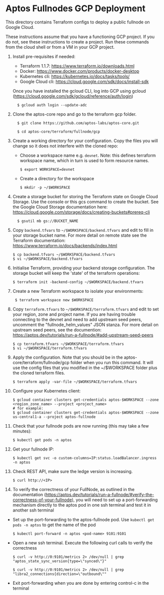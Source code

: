 Aptos Fullnodes GCP Deployment
==============================

This directory contains Terraform configs to deploy a public fullnode on Google Cloud.

These instructions assume that you have a functioning GCP project.  If you do not, see these instructions to create a project.  Run these commands from the cloud shell or from a VM in your GCP project.  


1. Install pre-requisites if needed:

   * Terraform 1.1.7: https://www.terraform.io/downloads.html
   * Docker: https://www.docker.com/products/docker-desktop
   * Kubernetes cli: https://kubernetes.io/docs/tasks/tools/
   * Google Cloud cli: https://cloud.google.com/sdk/docs/install-sdk

   Once you have installed the gcloud CLI, log into GCP using gcloud (https://cloud.google.com/sdk/gcloud/reference/auth/login)

         $ gcloud auth login --update-adc


2. Clone the aptos-core repo and go to the terraform gcp folder.

         $ git clone https://github.com/aptos-labs/aptos-core.git

         $ cd aptos-core/terraform/fullnode/gcp

3. Create a working directory for your configuration.  Copy the files you will change so it does not interfere with the cloned repo:

   * Choose a workspace name e.g. `devnet`. Note: this defines terraform workspace name, which in turn is used to form resource names.

         $ export WORKSPACE=devnet

   * Create a directory for the workspace

         $ mkdir -p ~/$WORKSPACE

4. Create a storage bucket for storing the Terraform state on Google Cloud Storage.  Use the console or this gcs command to create the bucket.  See the Google Cloud Storage documentation here: https://cloud.google.com/storage/docs/creating-buckets#prereq-cli

         $ gsutil mb gs://BUCKET_NAME

5. Copy `backend.tfvars` to `~/$WORKSPACE/backend.tfvars` and edit to fill in your storage bucket name. For more detail on remote state see the Terraform documentation: https://www.terraform.io/docs/backends/index.html

       $ cp backend.tfvars ~/$WORKSPACE/backend.tfvars
       $ vi ~/$WORKSPACE/backend.tfvars

6. Initialise Terraform, providing your backend storage configuration.  The storage bucket will keep the 'state' of the terraform operations:

       $ terraform init -backend-config ~/$WORKSPACE/backend.tfvars

7. Create a new Terraform workspace to isolate your environments:

        $ terraform workspace new $WORKSPACE

8. Copy `terraform.tfvars` to `~/$WORKSPACE/terraform.tfvars` and edit to set your region, zone and project name.  If you are having trouble connecting to the devnet and need to add upstream seed peers, uncomment the "fullnode_helm_values" JSON stanza.  For more detail on upstream seed peers, see the documention: https://aptos.dev/tutorials/run-a-fullnode/#add-upstream-seed-peers

       $ cp terraform.tfvars ~/$WORKSPACE/terraform.tfvars
       $ vi ~/$WORKSPACE/terraform.tfvars

9. Apply the configuration.  Note that you should be in the aptos-core/terraform/fullnode/gcp folder when you run this command.  It will use the  config files that you modified in the ~/$WORKSPACE folder plus the cloned terraform files.

       $ terraform apply -var-file ~/$WORKSPACE/terraform.tfvars

10. Configure your Kubernetes client:

        $ gcloud container clusters get-credentials aptos-$WORKSPACE --zone <region_zone_name> --project <project_name>
        # for example:
        $ gcloud container clusters get-credentials aptos-$WORKSPACE --zone us-central1-a --project aptos-fullnode

11. Check that your fullnode pods are now running (this may take a few minutes):

        $ kubectl get pods -n aptos

12. Get your fullnode IP:

        $ kubectl get svc -o custom-columns=IP:status.loadBalancer.ingress -n aptos

13. Check REST API, make sure the ledge version is increasing.

        $ curl http://<IP>

14. To verify the correctness of your FullNode, as outlined in the documentation (https://aptos.dev/tutorials/run-a-fullnode/#verify-the-correctness-of-your-fullnode), you will need to set up a port-forwarding mechanism directly to the aptos pod in one ssh terminal and test it in another ssh terminal

   * Set up the port-forwarding to the aptos-fullnode pod.  Use `kubectl get pods -n aptos` to get the name of the pod

         $ kubectl port-forward -n aptos <pod-name> 9101:9101

   * Open a new ssh terminal.  Execute the following curl calls to verify the correctness

         $ curl -v http://0:9101/metrics 2> /dev/null | grep "aptos_state_sync_version{type=\"synced\"}"

         $ curl -v http://0:9101/metrics 2> /dev/null | grep "libra2_connections{direction=\"outbound\""

   * Exit port-forwarding when you are done by entering control-c in the terminal


